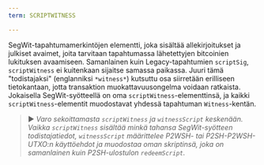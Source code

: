 ```yaml
---
term: SCRIPTWITNESS

---
```

SegWit-tapahtumamerkintöjen elementti, joka sisältää allekirjoitukset ja julkiset avaimet, joita tarvitaan tapahtumassa lähetettyjen bitcoinien lukituksen avaamiseen. Samanlainen kuin Legacy-tapahtumien `scriptSig`, `scriptWitness` ei kuitenkaan sijaitse samassa paikassa. Juuri tämä "todistajaksi" (englanniksi `*witness*`) kutsuttu osa siirretään erilliseen tietokantaan, jotta transaktion muokattavuusongelma voidaan ratkaista. Jokaisella SegWit-syötteellä on oma `scriptWitness`-elementtinsä, ja kaikki `scriptWitness`-elementit muodostavat yhdessä tapahtuman `Witness`-kentän.

> ► *Varo sekoittamasta `scriptWitness` ja `witnessScript` keskenään. Vaikka `scriptWitness` sisältää minkä tahansa SegWit-syötteen todistajatiedot, `witnessScript` määrittelee P2WSH- tai P2SH-P2WSH-UTXO:n käyttöehdot ja muodostaa oman skriptinsä, joka on samanlainen kuin P2SH-ulostulon `redeemScript`.*